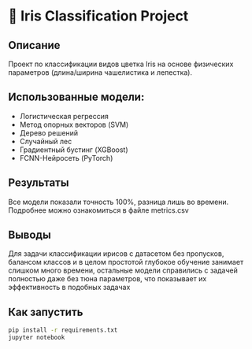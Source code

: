 # 🌸 Iris Classification Project

## Описание
Проект по классификации видов цветка Iris на основе физических параметров (длина/ширина чашелистика и лепестка).

## Использованные модели:
- Логистическая регрессия
- Метод опорных векторов (SVM)
- Дерево решений
- Случайный лес
- Градиентный бустинг (XGBoost)
- FCNN-Нейросеть (PyTorch)

## Результаты
Все модели показали точность 100%, разница лишь во времени. Подробнее можно ознакомиться в файле metrics.csv

## Выводы
Для задачи классификации ирисов с датасетом без пропусков, балансом классов и в целом простотой глубокое обучение занимает слишком много времени, остальные модели справились с задачей полностью даже без тюна параметров, что показывает их эффективность в подобных задачах 

## Как запустить
```bash
pip install -r requirements.txt
jupyter notebook
